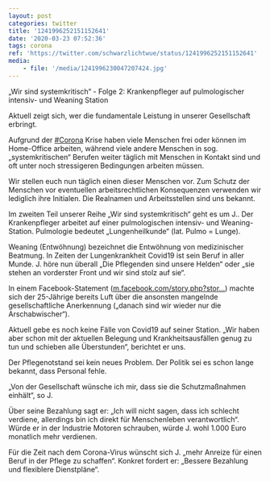```yaml
---
layout: post
categories: twitter
title: '1241996252151152641'
date: '2020-03-23 07:52:36'
tags: corona
ref: 'https://twitter.com/schwarzlichtwue/status/1241996252151152641'
media:
    - file: '/media/1241996230047207424.jpg'
---
```

„Wir sind systemkritisch“ - Folge 2: Krankenpfleger auf pulmologischer intensiv- und Weaning Station



Aktuell zeigt sich, wer die fundamentale Leistung in unserer Gesellschaft erbringt.  


Aufgrund der [#Corona](/t/corona) Krise haben viele Menschen frei oder können im Home-Office arbeiten, während viele andere Menschen in sog. „systemkritischen“ Berufen weiter täglich mit Menschen in Kontakt sind und oft unter noch stressigeren Bedingungen arbeiten müssen. 


Wir stellen euch nun täglich einen dieser Menschen vor. Zum Schutz der Menschen vor eventuellen arbeitsrechtlichen Konsequenzen verwenden wir lediglich ihre Initialen. Die Realnamen und Arbeitsstellen sind uns bekannt. 


Im zweiten Teil unserer Reihe „Wir sind systemkritisch“ geht es um J.. Der Krankenpfleger arbeitet auf einer pulmologischen intensiv- und Weaning-Station. Pulmologie bedeutet „Lungenheilkunde“ (lat. Pulmo = Lunge). 


Weaning (Entwöhnung) bezeichnet die Entwöhnung von medizinischer Beatmung. In Zeiten der Lungenkrankheit Covid19 ist sein Beruf in aller Munde. J. höre nun überall „Die Pflegenden sind unsere Helden“ oder „sie stehen an vorderster Front und wir sind stolz auf sie“. 


In einem Facebook-Statement ([m.facebook.com/story.php?stor…](https://m.facebook.com/story.php?story_fbid=2632275997094770&id=100009371856740)) machte sich der 25-Jährige bereits Luft über die ansonsten mangelnde gesellschaftliche Anerkennung („danach sind wir wieder nur die Arschabwischer“). 


Aktuell gebe es noch keine Fälle von Covid19 auf seiner Station. „Wir haben aber schon mit der aktuellen Belegung und Krankheitsausfällen genug zu tun und schieben alle Überstunden“, berichtet er uns. 


Der Pflegenotstand sei kein neues Problem. Der Politik sei es schon lange bekannt, dass Personal fehle. 



„Von der Gesellschaft wünsche ich mir, dass sie die Schutzmaßnahmen einhält“, so J. 


Über seine Bezahlung sagt er: „Ich will nicht sagen, dass ich schlecht verdiene, allerdings bin ich direkt für Menschenleben verantwortlich“. Würde er in der Industrie Motoren schrauben, würde J. wohl 1.000 Euro monatlich mehr verdienen. 


Für die Zeit nach dem Corona-Virus wünscht sich J. „mehr Anreize für einen Beruf in der Pflege zu schaffen“. Konkret fordert er: „Bessere Bezahlung und flexiblere Dienstpläne“. 

